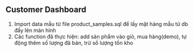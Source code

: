 ## Customer Dashboard
1. Import data mẫu từ file product_samples.sql để lấy mặt hàng mẫu từ db đẩy lên màn hình 
2. Các function đã thực hiện: add sản phẩm vào giỏ, mua hàng(demo), tự động thêm số lượng đã bán, trừ số lượng tồn kho

